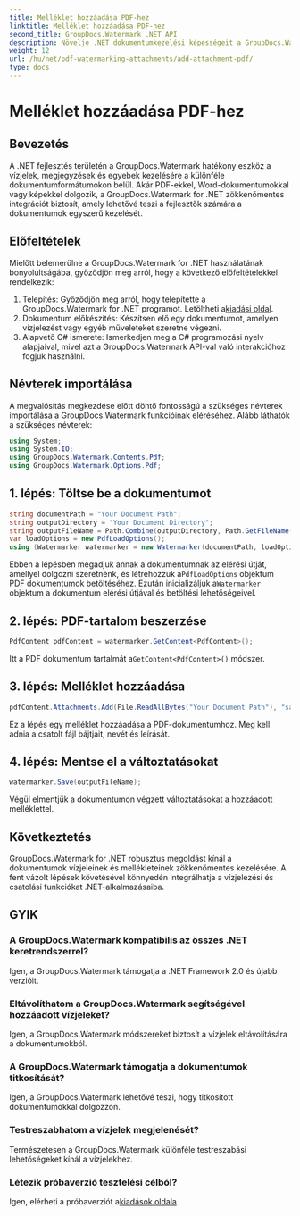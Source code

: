 ```yaml
---
title: Melléklet hozzáadása PDF-hez
linktitle: Melléklet hozzáadása PDF-hez
second_title: GroupDocs.Watermark .NET API
description: Növelje .NET dokumentumkezelési képességeit a GroupDocs.Watermark segítségével a zökkenőmentes vízjelezés és mellékletkezelés érdekében.
weight: 12
url: /hu/net/pdf-watermarking-attachments/add-attachment-pdf/
type: docs
---
```

# Melléklet hozzáadása PDF-hez

## Bevezetés
A .NET fejlesztés területén a GroupDocs.Watermark hatékony eszköz a vízjelek, megjegyzések és egyebek kezelésére a különféle dokumentumformátumokon belül. Akár PDF-ekkel, Word-dokumentumokkal vagy képekkel dolgozik, a GroupDocs.Watermark for .NET zökkenőmentes integrációt biztosít, amely lehetővé teszi a fejlesztők számára a dokumentumok egyszerű kezelését.
## Előfeltételek
Mielőtt belemerülne a GroupDocs.Watermark for .NET használatának bonyolultságába, győződjön meg arról, hogy a következő előfeltételekkel rendelkezik:
1.  Telepítés: Győződjön meg arról, hogy telepítette a GroupDocs.Watermark for .NET programot. Letöltheti a[kiadási oldal](https://releases.groupdocs.com/Watermark/net/).
2. Dokumentum előkészítés: Készítsen elő egy dokumentumot, amelyen vízjelezést vagy egyéb műveleteket szeretne végezni.
3. Alapvető C# ismerete: Ismerkedjen meg a C# programozási nyelv alapjaival, mivel azt a GroupDocs.Watermark API-val való interakcióhoz fogjuk használni.

## Névterek importálása
A megvalósítás megkezdése előtt döntő fontosságú a szükséges névterek importálása a GroupDocs.Watermark funkcióinak eléréséhez. Alább láthatók a szükséges névterek:
```csharp
using System;
using System.IO;
using GroupDocs.Watermark.Contents.Pdf;
using GroupDocs.Watermark.Options.Pdf;
```
## 1. lépés: Töltse be a dokumentumot
```csharp
string documentPath = "Your Document Path";
string outputDirectory = "Your Document Directory";
string outputFileName = Path.Combine(outputDirectory, Path.GetFileName(documentPath));
var loadOptions = new PdfLoadOptions();
using (Watermarker watermarker = new Watermarker(documentPath, loadOptions))
```
 Ebben a lépésben megadjuk annak a dokumentumnak az elérési útját, amellyel dolgozni szeretnénk, és létrehozzuk a`PdfLoadOptions` objektum PDF dokumentumok betöltéséhez. Ezután inicializáljuk a`Watermarker` objektum a dokumentum elérési útjával és betöltési lehetőségeivel.
## 2. lépés: PDF-tartalom beszerzése
```csharp
PdfContent pdfContent = watermarker.GetContent<PdfContent>();
```
 Itt a PDF dokumentum tartalmát a`GetContent<PdfContent>()` módszer.
## 3. lépés: Melléklet hozzáadása
```csharp
pdfContent.Attachments.Add(File.ReadAllBytes("Your Document Path"), "sample doc", "sample doc as attachment");
```
Ez a lépés egy melléklet hozzáadása a PDF-dokumentumhoz. Meg kell adnia a csatolt fájl bájtjait, nevét és leírását.
## 4. lépés: Mentse el a változtatásokat
```csharp
watermarker.Save(outputFileName);
```
Végül elmentjük a dokumentumon végzett változtatásokat a hozzáadott melléklettel.

## Következtetés
GroupDocs.Watermark for .NET robusztus megoldást kínál a dokumentumok vízjeleinek és mellékleteinek zökkenőmentes kezelésére. A fent vázolt lépések követésével könnyedén integrálhatja a vízjelezési és csatolási funkciókat .NET-alkalmazásaiba.
## GYIK
### A GroupDocs.Watermark kompatibilis az összes .NET keretrendszerrel?
Igen, a GroupDocs.Watermark támogatja a .NET Framework 2.0 és újabb verzióit.
### Eltávolíthatom a GroupDocs.Watermark segítségével hozzáadott vízjeleket?
Igen, a GroupDocs.Watermark módszereket biztosít a vízjelek eltávolítására a dokumentumokból.
### A GroupDocs.Watermark támogatja a dokumentumok titkosítását?
Igen, a GroupDocs.Watermark lehetővé teszi, hogy titkosított dokumentumokkal dolgozzon.
### Testreszabhatom a vízjelek megjelenését?
Természetesen a GroupDocs.Watermark különféle testreszabási lehetőségeket kínál a vízjelekhez.
### Létezik próbaverzió tesztelési célból?
 Igen, elérheti a próbaverziót a[kiadások oldala](https://releases.groupdocs.com/).